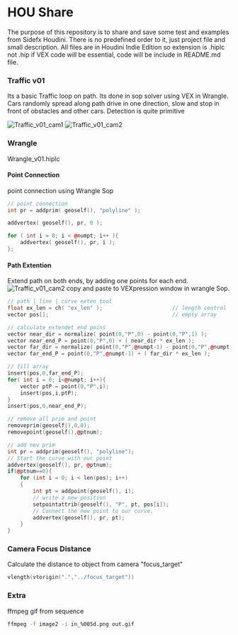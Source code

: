 # HOU Share
The purpose of this repository is to share and save some test and examples from
Sidefx Houdini. There is no predefined order to it, just project file and small description.
All files are in Houdini Indie Edition so extension is .hiplc  not .hip
if VEX code will be essential, code will be include in README.md file.

### Traffic v01
Its a basic Traffic loop on path. Its done in sop solver using VEX in Wrangle.
Cars randomly spread along path drive in one direction, slow and stop in front of obstacles and other cars.
Detection is quite primitive

![Traffic_v01_cam1](https://github.com/szawel/HOU_Share/blob/master/gif/Traffic_v01_cam1.gif)
![Traffic_v01_cam2](https://github.com/szawel/HOU_Share/blob/master/gif/Traffic_v01_cam2.gif)


### Wrangle
Wrangle_v01.hiplc

#### Point Connection
point connection using Wrangle Sop

```C++
// point connection
int pr = addprim( geoself(), "polyline" );

addvertex( geoself(), pr, 0 );

for ( int i = 0; i < @numpt; i++ ){
    addvertex( geoself(), pr, i );
};
```
#### Path Extention
Extend path on both ends, by adding one points for each end.
![Traffic_v01_cam2](https://github.com/szawel/HOU_Share/blob/master/gif/wrangle_path_extension.gif)
copy and paste to VEXpression window in wrangle Sop.
```C++
// path | line | curve exten tool
float ex_len = ch( "ex_len" );                      // length control
vector pos[];                                       // empty array

// calculate extendet end poins
vector near_dir = normalize( point(0,"P",0) - point(0,"P",1) );
vector near_end_P = point(0,"P",0) + ( near_dir * ex_len );
vector far_dir = normalize( point(0,"P",@numpt-1) - point(0,"P",@numpt-2) );
vector far_end_P = point(0,"P",@numpt-1) + ( far_dir * ex_len );

// fill array
insert(pos,0,far_end_P);
for( int i = 0; i<@numpt; i++){
    vector ptP = point(0,"P",i);
    insert(pos,i,ptP);
}
insert(pos,0,near_end_P);

// remove all prim and point
removeprim(geoself(),0,0);
removepoint(geoself(),@ptnum);

// add nev prim
int pr = addprim(geoself(), "polyline");
// Start the curve with our point
addvertex(geoself(), pr, @ptnum);
if(@ptnum==0){
    for (int i = 0; i < len(pos); i++)
    {
        int pt = addpoint(geoself(), i);
        // write a new position
        setpointattrib(geoself(), "P", pt, pos[i]);
        // Connect the new point to our curve.
        addvertex(geoself(), pr, pt);
    }
}
```

### Camera Focus Distance
Calculate the distance to object from camera "focus_target"
```C++
vlength(vtorigin(".","../focus_target"))
```


### Extra
ffmpeg gif from sequence
```Bash
ffmpeg -f image2 -i in_%005d.png out.gif
```

